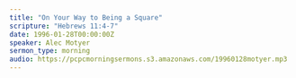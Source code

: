 ```yaml
---
title: "On Your Way to Being a Square"
scripture: "Hebrews 11:4-7"
date: 1996-01-28T00:00:00Z
speaker: Alec Motyer
sermon_type: morning
audio: https://pcpcmorningsermons.s3.amazonaws.com/19960128motyer.mp3 
---
```



